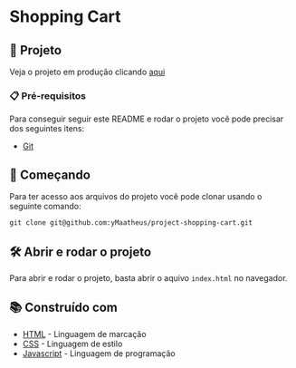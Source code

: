 # Shopping Cart

## 📱 Projeto

Veja o projeto em produção clicando [aqui](https://project-shopping-cart-eta.vercel.app/)

### 📋 Pré-requisitos

Para conseguir seguir este README e rodar o projeto você pode precisar dos seguintes itens:

- [Git](https://git-scm.com/doc)

## 🚀 Começando

Para ter acesso aos arquivos do projeto você pode clonar usando o seguinte comando:

```
git clone git@github.com:yMaatheus/project-shopping-cart.git
```

## 🛠️ Abrir e rodar o projeto

Para abrir e rodar o projeto, basta abrir o aquivo `index.html` no navegador.

## 📚 Construído com

* [HTML](https://developer.mozilla.org/pt-BR/docs/Web/HTML) - Linguagem de marcação
* [CSS](https://developer.mozilla.org/pt-BR/docs/Web/CSS) - Linguagem de estilo
* [Javascript](https://developer.mozilla.org/pt-BR/docs/Web/JavaScript) - Linguagem de programação
